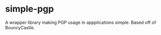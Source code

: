 # simple-pgp
A wrapper library making PGP usage in appplications simple. Based off of BouncyCastle.
